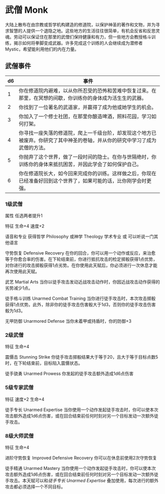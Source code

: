 # 武僧 Monk

大陆上散布在由宗教或哲学机构建造的修道院，以保护神圣的著作和文物，并为寻求智慧的人提供一个退隐之地。这些地方的生活往往很简单，有机会反省和反思灵魂。劳动可以保证住在那里的武僧们保持健康和有力，但一些地方会教授格斗训练，揭示如何将拳脚变成武器。许多完成这个训练的人会继续成为潜修者
Mystic，希望能利用他们的内在力量。

## 武僧事件

<table>
<thead>
<tr class="header">
<th>d6</th>
<th>事件</th>
</tr>
</thead>
<tbody>
<tr class="odd">
<td>1</td>
<td>你在修道院内避难，以从你所忍受的恐怖和苦难中恢复过来。在那里，在冥想的间歇，你训练你的身体成为活生生的武器。</td>
</tr>
<tr class="even">
<td>2</td>
<td>你找到了一位著名的武道家，并赢得了成为他或她学生的机会。</td>
</tr>
<tr class="odd">
<td>3</td>
<td>你加入了一个修士社团，在那里你酿造啤酒，照料花园，学习如何打架。</td>
</tr>
<tr class="even">
<td>4</td>
<td>你寻找一座失落的修道院，爬上一千级台阶，却发现这个地方已被废弃。你研究了其中神圣的卷轴，并从你的研究中学习了成为武僧的方法。</td>
</tr>
<tr class="odd">
<td>5</td>
<td>你抛弃了这个世界，做了一段时间的隐士。在你与世隔绝时，你训练你的身体来抵抗困苦，并因此学会了如何保护自己。</td>
</tr>
<tr class="even">
<td>6</td>
<td>你在修道院长大，如今回来完成你的训练。这样做之后，你现在已经准备好回到这个世界了，如果可能的话，比你刚学会时更强。</td>
</tr>
</tbody>
</table>

### 1级武僧

属性 任选两者提升1

特征 生命+4 速度+2

语音和专业 获得哲学 Philosophy 或神学 Theology 学术专业 或
可以听说一门其他语言

守势恢复 Defensive Recovery
在你的回合，你可以用一个动作或反应，来治愈等于你愈合率的伤害。在下轮结束前，你进行抵抗攻击的检定掷骰获得1点优势，对你进行的攻击掷骰获得1点劣势。在你使用此天赋后，你必须进行一次休息才能再次使用此天赋。

武艺 Martial Arts
当你以徒手攻击发动近战攻击动作时，你因近战攻击动作获得的劣势减少1点。

徒手格斗训练 Unarmed Combat Training
当你进行徒手攻击时，本次攻击掷骰获得1点优势。此外，除非你的徒手攻击伤害骰大于1d3，否则你的徒手攻击伤害骰为1d3。

无甲防御 Unarmored Defense 当你未着甲或持盾时，你的防御+3

### 2级武僧

特征 生命+4

震慑击 Stunning Strike
你徒手攻击掷骰结果大于等于20，且大于等于目标点数5时，在下轮结束前，目标陷入震慑状态。

徒手骁勇 Unarmed Prowess 你发起的徒手攻击额外造成1d6点伤害

### 5级专家武僧

特征 速度+2 生命+4

徒手专长 Unarmed Expertise
当你使用一个动作发起徒手攻击时，你可以使本次攻击额外造成1d6点伤害，或在回合结束前任何时刻对另一个目标发动一次额外徒手攻击。

### 8级大师武僧

特征 生命+4

进阶守势恢复 Improved Defensive Recovery 你可以在休息前使用2次守势恢复

徒手精通 Unarmed Mastery
当你使用一个动作发起徒手攻击时，你可以使本次攻击额外造成1d6点伤害，或在回合结束前任何时刻对另一个目标发动一次额外徒手攻击。本天赋可以和*徒手专长
Unarmed Expertise* 叠加使用，每次进行的额外攻击都必须选择一个不同目标。
